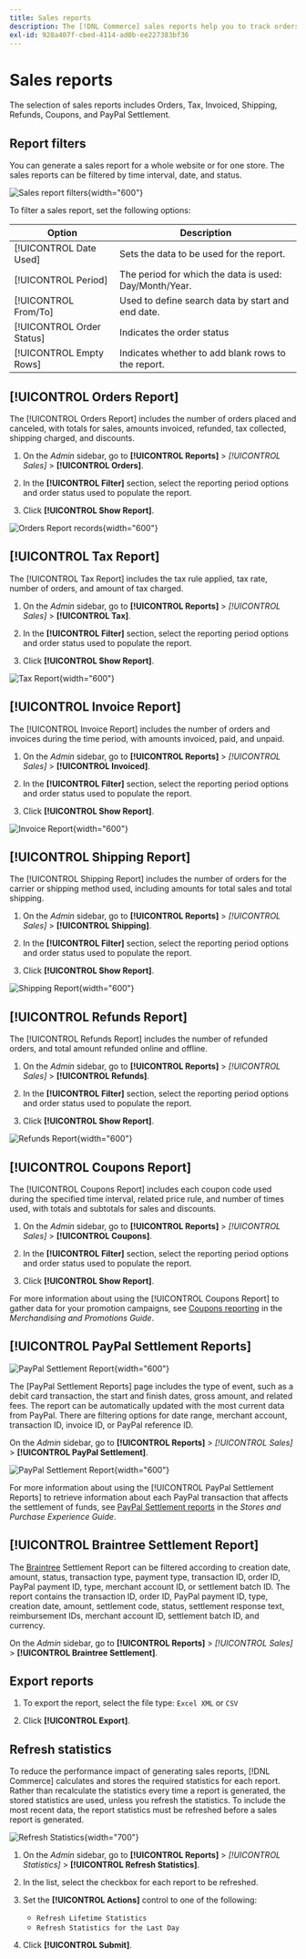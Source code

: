 ```yaml
---
title: Sales reports
description: The [!DNL Commerce] sales reports help you to track orders, taxes, invoices, shipping, refunds, coupons, and PayPal settlement.
exl-id: 928a407f-cbed-4114-ad0b-ee227383bf36
---
```

# Sales reports

The selection of sales reports includes Orders, Tax, Invoiced, Shipping, Refunds, Coupons, and PayPal Settlement.

## Report filters

You can generate a sales report for a whole website or for one store. The sales reports can be filtered by time interval, date, and status.

![Sales report filters](./assets/tax-report.png){width="600"}  

To filter a sales report, set the following options:

| Option | Description |
|--- |--- |
|[!UICONTROL Date Used]|Sets the data to be used for the report.|
|[!UICONTROL Period]|The period for which the data is used: Day/Month/Year.|
|[!UICONTROL From/To]|Used to define search data by start and end date.|
|[!UICONTROL Order Status]|Indicates the order status|
|[!UICONTROL Empty Rows]|Indicates whether to add blank rows to the report.|

## [!UICONTROL Orders Report]

The [!UICONTROL Orders Report] includes the number of orders placed and canceled, with totals for sales, amounts invoiced, refunded, tax collected, shipping charged, and discounts.

1. On the _Admin_ sidebar, go to **[!UICONTROL Reports]** > _[!UICONTROL Sales]_ > **[!UICONTROL Orders]**.

1. In the **[!UICONTROL Filter]** section, select the reporting period options and order status used to populate the report.

1. Click **[!UICONTROL Show Report]**.

![Orders Report records](./assets/order-report-records.png){width="600"}

## [!UICONTROL Tax Report]

The [!UICONTROL Tax Report] includes the tax rule applied, tax rate, number of orders, and amount of tax charged.

1. On the _Admin_ sidebar, go to **[!UICONTROL Reports]** > _[!UICONTROL Sales]_ > **[!UICONTROL Tax]**.

1. In the **[!UICONTROL Filter]** section, select the reporting period options and order status used to populate the report.


1. Click **[!UICONTROL Show Report]**.

![Tax Report](./assets/tax-report-records.png){width="600"} 

## [!UICONTROL Invoice Report]

The [!UICONTROL Invoice Report] includes the number of orders and invoices during the time period, with amounts invoiced, paid, and unpaid.

1. On the _Admin_ sidebar, go to **[!UICONTROL Reports]** > _[!UICONTROL Sales]_ > **[!UICONTROL Invoiced]**.

1. In the **[!UICONTROL Filter]** section, select the reporting period options and order status used to populate the report.

1. Click **[!UICONTROL Show Report]**.

![Invoice Report](./assets/sales-invoiced.png){width="600"} 

## [!UICONTROL Shipping Report]

The [!UICONTROL Shipping Report] includes the number of orders for the carrier or shipping method used, including amounts for total sales and total shipping.

1. On the _Admin_ sidebar, go to **[!UICONTROL Reports]** > _[!UICONTROL Sales]_ > **[!UICONTROL Shipping]**.

1. In the **[!UICONTROL Filter]** section, select the reporting period options and order status used to populate the report.

1. Click **[!UICONTROL Show Report]**.

![Shipping Report](./assets/shipping.png){width="600"}

## [!UICONTROL Refunds Report]

The [!UICONTROL Refunds Report] includes the number of refunded orders, and total amount refunded online and offline.

1. On the _Admin_ sidebar, go to **[!UICONTROL Reports]** > _[!UICONTROL Sales]_ > **[!UICONTROL Refunds]**.

1. In the **[!UICONTROL Filter]** section, select the reporting period options and order status used to populate the report.

1. Click **[!UICONTROL Show Report]**.

![Refunds Report](./assets/sales-refunds.png){width="600"} 

## [!UICONTROL Coupons Report]

The [!UICONTROL Coupons Report] includes each coupon code used during the specified time interval, related price rule, and number of times used, with totals and subtotals for sales and discounts.

1. On the _Admin_ sidebar, go to **[!UICONTROL Reports]** > _[!UICONTROL Sales]_ > **[!UICONTROL Coupons]**.

1. In the **[!UICONTROL Filter]** section, select the reporting period options and order status used to populate the report.

1. Click **[!UICONTROL Show Report]**.

For more information about using the [!UICONTROL Coupons Report] to gather data for your promotion campaigns, see [Coupons reporting](../merchandising-promotions/price-rules-cart-coupon.md#coupons-report) in the _Merchandising and Promotions Guide_.

<!--- ![Coupons Report](./assets/sales-coupons.png) need coupon data  -->

## [!UICONTROL PayPal Settlement Reports]

![PayPal Settlement Report](./assets/reports-sales-paypal-settlement.png){width="600"}

The [PayPal Settlement Reports] page includes the type of event, such as a debit card transaction, the start and finish dates, gross amount, and related fees. The report can be automatically updated with the most current data from PayPal. There are filtering options for date range, merchant account, transaction ID, invoice ID, or PayPal reference ID.

On the _Admin_ sidebar, go to **[!UICONTROL Reports]** > _[!UICONTROL Sales]_ > **[!UICONTROL PayPal Settlement]**.

![PayPal Settlement Report](./assets/reports-sales-paypal-settlement.png){width="600"}

For more information about using the [!UICONTROL PayPal Settlement Reports] to retrieve information about each PayPal transaction that affects the settlement of funds, see [PayPal Settlement reports](../stores-purchase/paypal-settlement-reports.md) in the _Stores and Purchase Experience Guide_.

## [!UICONTROL Braintree Settlement Report]

The [Braintree](../stores-purchase/braintree.md) Settlement Report can be filtered according to creation date, amount, status, transaction type, payment type, transaction ID, order ID, PayPal payment ID, type, merchant account ID, or settlement batch ID. The report contains the transaction ID, order ID, PayPal payment ID, type, creation date, amount, settlement code, status, settlement response text, reimbursement IDs, merchant account ID, settlement batch ID, and currency.

On the _Admin_ sidebar, go to **[!UICONTROL Reports]** > _[!UICONTROL Sales]_ > **[!UICONTROL Braintree Settlement]**.

<!--- ![Braintree Settlement Report](./assets/braintree-settlement.png) need a Braintree connection to update report screen -->

## Export reports

1. To export the report, select the file type: `Excel XML` or `CSV`

1. Click **[!UICONTROL Export]**.

## Refresh statistics

To reduce the performance impact of generating sales reports, [!DNL Commerce] calculates and stores the required statistics for each report. Rather than recalculate the statistics every time a report is generated, the stored statistics are used, unless you refresh the statistics. To include the most recent data, the report statistics must be refreshed before a sales report is generated.

![Refresh Statistics](./assets/refresh-stats.png){width="700"}

1. On the _Admin_ sidebar, go to **[!UICONTROL Reports]** > _[!UICONTROL Statistics]_ > **[!UICONTROL Refresh Statistics]**.

1. In the list, select the checkbox for each report to be refreshed.

1. Set the **[!UICONTROL Actions]** control to one of the following:

   - `Refresh Lifetime Statistics`
   - `Refresh Statistics for the Last Day`

1. Click **[!UICONTROL Submit]**.

